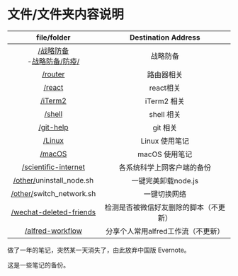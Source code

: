 # 文件/文件夹内容说明

| file/folder|Destination Address|
|:---:|:---:|
| [/战略防备](./战略防备)<br />-[战略防备/防疫/](./战略防备/防疫/) |   战略防备  |
|     [/router](./router) |      路由器相关      |
|       [/react](./react) |      react相关      |
| [/iTerm2](./iTerm2)			|      iTerm2 相关      |
| [/shell](./shell)			|      shell 相关     |
|  [/git-help](./git-help) |      git 相关      |
| [/Linux](./Linux)			|      Linux 使用笔记	   |
| [/macOS](./macOS)			|      macOS 使用笔记	   |
|  [/scientific-internet](./scientific-internet)  | 各系统科学上网客户端的备份 |
| [/other/](./other/)uninstall_node.sh |   一键完美卸载node.js   |
| [/other/](./other/)switch_network.sh |      一键切换网络       |
| [/wechat-deleted-friends](./wechat-deleted-friends) |检测是否被微信好友删除的脚本（不更新）|
|    [/alfred-workflow](./alfred-workflow)    |  分享个人常用alfred工作流（不更新）|

做了一年的笔记，突然某一天消失了，由此放弃中国版 Evernote。

这是一些笔记的备份。